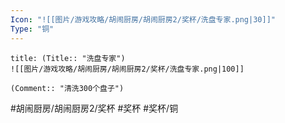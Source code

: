 ```yaml
---
Icon: "![[图片/游戏攻略/胡闹厨房/胡闹厨房2/奖杯/洗盘专家.png|30]]"
Type: "铜"
---
```

```ad-common-bronze-trophy
title: (Title:: "洗盘专家")
![[图片/游戏攻略/胡闹厨房/胡闹厨房2/奖杯/洗盘专家.png|100]]

(Comment:: "清洗300个盘子")
```

#胡闹厨房/胡闹厨房2/奖杯 #奖杯 #奖杯/铜
